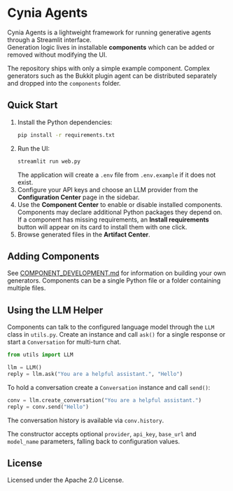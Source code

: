 # Cynia Agents

Cynia Agents is a lightweight framework for running generative agents through a Streamlit interface.  
Generation logic lives in installable **components** which can be added or removed without modifying the UI.

The repository ships with only a simple example component.  Complex generators such as the Bukkit plugin agent can be distributed separately and dropped into the `components` folder.

## Quick Start

1. Install the Python dependencies:
   ```bash
   pip install -r requirements.txt
   ```
2. Run the UI:
   ```bash
   streamlit run web.py
   ```
   The application will create a `.env` file from `.env.example` if it does not exist.
3. Configure your API keys and choose an LLM provider from the **Configuration Center** page in the sidebar.
4. Use the **Component Center** to enable or disable installed components.
   Components may declare additional Python packages they depend on.
   If a component has missing requirements, an **Install requirements** button
   will appear on its card to install them with one click.
5. Browse generated files in the **Artifact Center**.

## Adding Components
See [COMPONENT_DEVELOPMENT.md](COMPONENT_DEVELOPMENT.md) for information on building your own generators.
Components can be a single Python file or a folder containing multiple files.

## Using the LLM Helper
Components can talk to the configured language model through the `LLM` class in `utils.py`.
Create an instance and call `ask()` for a single response or start a `Conversation` for multi-turn chat.

```python
from utils import LLM

llm = LLM()
reply = llm.ask("You are a helpful assistant.", "Hello")
```
To hold a conversation create a `Conversation` instance and call `send()`:

```python
conv = llm.create_conversation("You are a helpful assistant.")
reply = conv.send("Hello")
```
The conversation history is available via ``conv.history``.

The constructor accepts optional `provider`, `api_key`, `base_url` and `model_name` parameters, falling back to configuration values.


## License
Licensed under the Apache 2.0 License.
